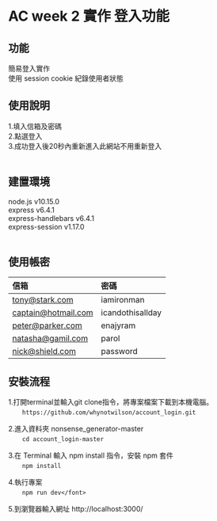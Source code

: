 AC week 2 實作 登入功能
===


功能
---
簡易登入實作<br>
使用 session cookie 紀錄使用者狀態


使用說明
---
1.填入信箱及密碼<br>
2.點選登入<br>
3.成功登入後20秒內重新進入此網站不用重新登入<br><br>


建置環境
--
node.js v10.15.0<br>
express v6.4.1<br>
express-handlebars v6.4.1<br>
express-session v1.17.0<br><br>


使用帳密
--
|信箱                |密碼             |
|:------             |:------         |
|tony@stark.com      |iamironman      |
|captain@hotmail.com |icandothisallday|
|peter@parker.com    |enajyram        |
|natasha@gamil.com   |parol           |
|nick@shield.com     |password        |


安裝流程
--
1.打開terminal並輸入git clone指令，將專案檔案下載到本機電腦。<br>
　　`https://github.com/whynotwilson/account_login.git`<br>
  
2.進入資料夾 nonsense_generator-master<br>
　　`cd account_login-master`<br>
  
3.在 Terminal 輸入 npm install 指令，安裝 npm 套件</font><br>
　　`npm install`<br>
  
4.執行專案<br>
　　`npm run dev</font>`<br>
  
5.到瀏覽器輸入網址 http://localhost:3000/<br>




